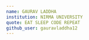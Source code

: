 ```yaml
---
name: GAURAV LADDHA
institution: NIRMA UNIVERSITY
quote: EAT SLEEP CODE REPEAT
github_user: gauravladdha12
---
```

